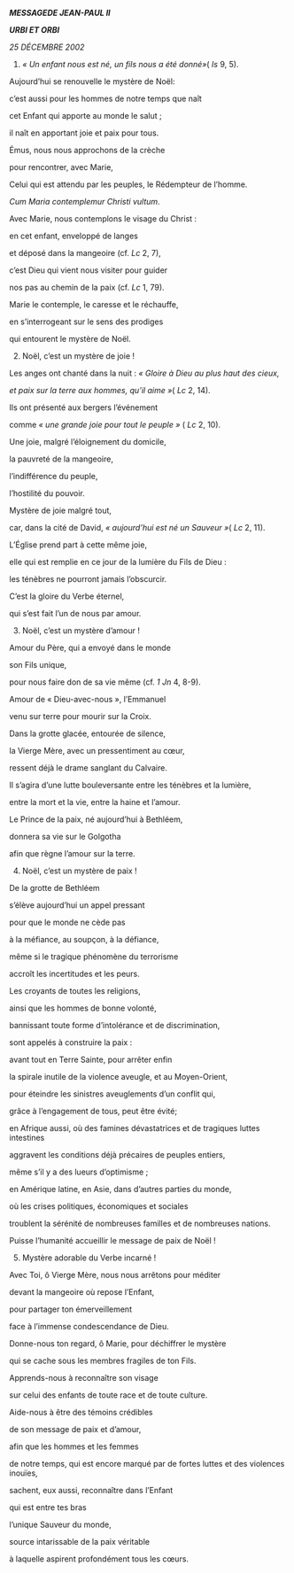 ***MESSAGE******DE JEAN-PAUL II***

***URBI ET ORBI***

*25 DÉCEMBRE 2002*

1. *« Un enfant nous est né,* *un fils nous a été donné»*( *Is* 9, 5).

Aujourd’hui se renouvelle le mystère de Noël:

c’est aussi pour les hommes de notre temps que naît

cet Enfant qui apporte au monde le salut ;

il naît en apportant joie et paix pour tous.

Émus, nous nous approchons de la crèche

pour rencontrer, avec Marie,

Celui qui est attendu par les peuples, le Rédempteur de l’homme.

*Cum Maria contemplemur Christi vultum*.

Avec Marie, nous contemplons le visage du Christ :

en cet enfant, enveloppé de langes

et déposé dans la mangeoire (cf. *Lc* 2, 7),

c’est Dieu qui vient nous visiter pour guider

nos pas au chemin de la paix (cf. *Lc* 1, 79).

Marie le contemple, le caresse et le réchauffe,

en s’interrogeant sur le sens des prodiges

qui entourent le mystère de Noël.

2. Noël, c’est un mystère de joie !

Les anges ont chanté dans la nuit : *« Gloire à Dieu au plus haut des cieux,*

*et paix sur la terre aux hommes, qu’il aime »*( *Lc* 2, 14).

Ils ont présenté aux bergers l’événement

comme *« une grande joie pour tout le peuple »* ( *Lc* 2, 10).

Une joie, malgré l’éloignement du domicile,

la pauvreté de la mangeoire,

l’indifférence du peuple,

l’hostilité du pouvoir.

Mystère de joie malgré tout,

car, dans la cité de David, *« aujourd’hui est né un Sauveur »*( *Lc* 2, 11).

L’Église prend part à cette même joie,

elle qui est remplie en ce jour de la lumière du Fils de Dieu :

les ténèbres ne pourront jamais l’obscurcir.

C’est la gloire du Verbe éternel,

qui s’est fait l’un de nous par amour.

3. Noël, c’est un mystère d’amour !

Amour du Père, qui a envoyé dans le monde

son Fils unique,

pour nous faire don de sa vie même (cf. *1 Jn* 4, 8-9).

Amour de « Dieu-avec-nous », l’Emmanuel

venu sur terre pour mourir sur la Croix.

Dans la grotte glacée, entourée de silence,

la Vierge Mère, avec un pressentiment au cœur,

ressent déjà le drame sanglant du Calvaire.

Il s’agira d’une lutte bouleversante entre les ténèbres et la lumière,

entre la mort et la vie, entre la haine et l’amour.

Le Prince de la paix, né aujourd’hui à Bethléem,

donnera sa vie sur le Golgotha

afin que règne l’amour sur la terre.

4. Noël, c’est un mystère de paix !

De la grotte de Bethléem

s’élève aujourd’hui un appel pressant

pour que le monde ne cède pas

à la méfiance, au soupçon, à la défiance,

même si le tragique phénomène du terrorisme

accroît les incertitudes et les peurs.

Les croyants de toutes les religions,

ainsi que les hommes de bonne volonté,

bannissant toute forme d’intolérance et de discrimination,

sont appelés à construire la paix :

avant tout en Terre Sainte, pour arrêter enfin

la spirale inutile de la violence aveugle, et au Moyen-Orient,

pour éteindre les sinistres aveuglements d’un conflit qui,

grâce à l’engagement de tous, peut être évité;

en Afrique aussi, où des famines dévastatrices et de tragiques luttes intestines

aggravent les conditions déjà précaires de peuples entiers,

même s’il y a des lueurs d’optimisme ;

en Amérique latine, en Asie, dans d’autres parties du monde,

où les crises politiques, économiques et sociales

troublent la sérénité de nombreuses familles et de nombreuses nations.

Puisse l’humanité accueillir le message de paix de Noël !

5. Mystère adorable du Verbe incarné !

Avec Toi, ô Vierge Mère, nous nous arrêtons pour méditer

devant la mangeoire où repose l’Enfant,

pour partager ton émerveillement

face à l’immense condescendance de Dieu.

Donne-nous ton regard, ô Marie, pour déchiffrer le mystère

qui se cache sous les membres fragiles de ton Fils.

Apprends-nous à reconnaître son visage

sur celui des enfants de toute race et de toute culture.

Aide-nous à être des témoins crédibles

de son message de paix et d’amour,

afin que les hommes et les femmes

de notre temps, qui est encore marqué par de fortes luttes et des violences inouïes,

sachent, eux aussi, reconnaître dans l’Enfant

qui est entre tes bras

l’unique Sauveur du monde,

source intarissable de la paix véritable

à laquelle aspirent profondément tous les cœurs.